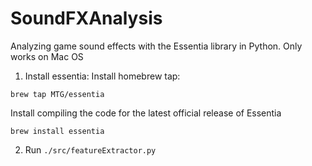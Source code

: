 # SoundFXAnalysis
Analyzing game sound effects with the Essentia library in Python. Only works on Mac OS

1. Install essentia:
Install homebrew tap:
```
brew tap MTG/essentia
```

Install compiling the code for the latest official release of Essentia
```
brew install essentia
```

2. Run `./src/featureExtractor.py`
